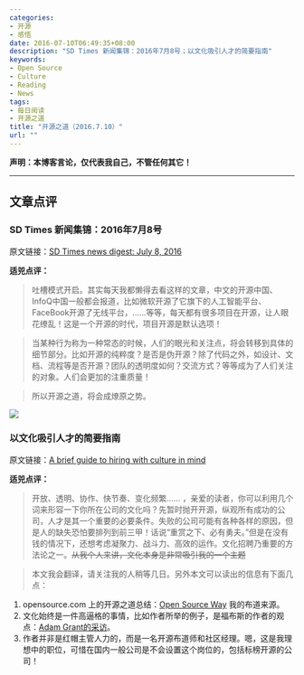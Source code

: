 ```yaml
---
categories:
- 开源
- 感悟
date: 2016-07-10T06:49:35+08:00
description: "SD Times 新闻集锦：2016年7月8号；以文化吸引人才的简要指南"
keywords:
- Open Source
- Culture
- Reading
- News
tags:
- 每日阅读
- 开源之道
title: "开源之道（2016.7.10）"
url: ""
---
```


**声明：本博客言论，仅代表我自己，不管任何其它！**

---

## 文章点评

### SD Times 新闻集锦：2016年7月8号

原文链接：[SD Times news digest: July 8, 2016](http://sdtimes.com/cisco-puts-pnda-github-android-nougat-changes-cas-rust-1-10-released-sd-times-news-digest-july-8-2016/)

**适兕点评：**

> 吐槽模式开启。其实每天我都懒得去看这样的文章，中文的开源中国、InfoQ中国一般都会报道，比如微软开源了它旗下的人工智能平台、FaceBook开源了无线平台，......等等，每天都有很多项目在开源，让人眼花缭乱！这是一个开源的时代，项目开源是默认选项！

> 当某种行为称为一种常态的时候，人们的眼光和关注点，将会转移到具体的细节部分。比如开源的纯粹度？是否是伪开源？除了代码之外，如设计、文档、流程等是否开源？团队的透明度如何？交流方式？等等成为了人们关注的对象。人们会更加的注重质量！

> 所以开源之道，将会成燎原之势。

![](https://opensource.com/sites/default/files/styles/image-full-size/public/images/business/BUSINESS_incentives.png)

### 以文化吸引人才的简要指南

原文链接：[A brief guide to hiring with culture in mind](https://opensource.com/open-organization/16/6/hiring-open-organization-culture)

**适兕点评：**

>  开放、透明、协作、快节奏、变化频繁...... ，亲爱的读者，你可以利用几个词来形容一下你所在公司的文化吗？先暂时抛开开源，纵观所有成功的公司，人才是其一个重要的必要条件。失败的公司可能有各种各样的原因，但是人的缺失恐怕要排列到前三甲！话说“重赏之下、必有勇夫。”但是在没有钱的情况下，还想考虑凝聚力、战斗力、高效的运作。文化招聘乃重要的方法论之一。~~从我个人来讲，文化本身是非常吸引我的一个主题~~

> 本文我会翻译，请关注我的人稍等几日。另外本文可以读出的信息有下面几点：

1. opensource.com 上的开源之道总结：[Open Source Way](https://opensource.com/open-source-way) 我的布道来源。
2. 文化始终是一件高逼格的事情，比如作者所举的例子，是福布斯的作者的观点：[Adam Grant的采访](http://www.forbes.com/sites/danschawbel/2016/02/02/adam-grant-why-you-shouldnt-hire-for-cultural-fit/#752fd4b456f5)。
3. 作者并非是红帽主管人力的，而是一名开源布道师和社区经理。嗯，这是我理想中的职位，可惜在国内一般公司是不会设置这个岗位的，包括标榜开源的公司！